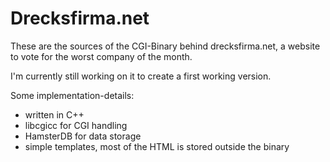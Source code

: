Drecksfirma.net
===============

These are the sources of the CGI-Binary behind drecksfirma.net, a website to vote for the worst company of the month.

I'm currently still working on it to create a first working version.

Some implementation-details:
* written in C++
* libcgicc for CGI handling
* HamsterDB for data storage
* simple templates, most of the HTML is stored outside the binary
